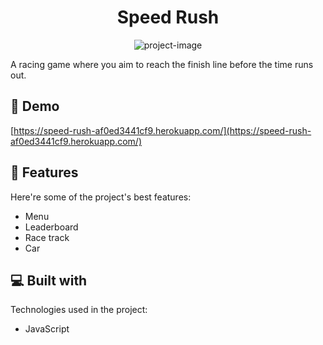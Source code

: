 <h1 align="center" id="title">Speed Rush</h1>

<p align="center"><img src="https://socialify.git.ci/Engombe23/Speed-Rush/image?language=1&amp;name=1&amp;owner=1&amp;theme=Light" alt="project-image"></p>

<p id="description">A racing game where you aim to reach the finish line before the time runs out.</p>

<h2>🚀 Demo</h2>

[https://speed-rush-af0ed3441cf9.herokuapp.com/](https://speed-rush-af0ed3441cf9.herokuapp.com/)

  
  
<h2>🧐 Features</h2>

Here're some of the project's best features:

*   Menu
*   Leaderboard
*   Race track
*   Car

  
  
<h2>💻 Built with</h2>

Technologies used in the project:

*   JavaScript

